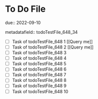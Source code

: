 # To Do File

due:: 2022-09-10

metadatafield:: todoTestFile_648_34

- [ ] Task of todoTestFile_648 1 [[Query me]]
- [ ] Task of todoTestFile_648 2 [[Query me]]
- [ ] Task of todoTestFile_648 3
- [ ] Task of todoTestFile_648 4
- [ ] Task of todoTestFile_648 5
- [ ] Task of todoTestFile_648 6
- [ ] Task of todoTestFile_648 7
- [ ] Task of todoTestFile_648 8
- [ ] Task of todoTestFile_648 9
- [ ] Task of todoTestFile_648 10